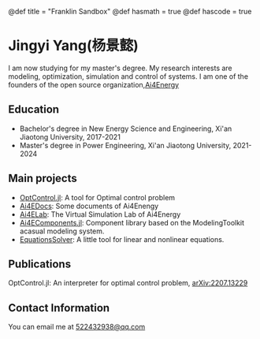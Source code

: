 @def title = "Franklin Sandbox"
@def hasmath = true
@def hascode = true

# Jingyi Yang(杨景懿)

I am now studying for my master's degree. My research interests are modeling, optimization, simulation and control of systems. I am one of the founders of the open source organization,[Ai4Energy](https://github.com/ai4energy)

## Education

* Bachelor's degree in New Energy Science and Engineering, Xi'an Jiaotong University, 2017-2021
* Master's degree in Power Engineering, Xi'an Jiaotong University, 2021-2024

## Main projects

* [OptControl.jl](https://ai4energy.github.io/OptControl.jl/dev/): A tool for Optimal control problem
* [Ai4EDocs](https://ai4energy.github.io/Ai4EDocs/dev/): Some documents of Ai4Enengy
* [Ai4ELab](https://ai4energy.github.io/Ai4ELab/dev/): The Virtual Simulation Lab of Ai4Energy
* [Ai4EComponents.jl](https://ai4energy.github.io/Ai4EComponentLib.jl/dev/): Component library based on the ModelingToolkit acasual modeling system.
* [EquationsSolver](https://jake484.github.io/EquationsSolver.jl/): A little tool for linear and nonlinear equations.

## Publications

OptControl.jl: An interpreter for optimal control problem, [arXiv:2207.13229](https://arxiv.org/abs/2207.13229)

## Contact Information

You can email me at 522432938@qq.com
